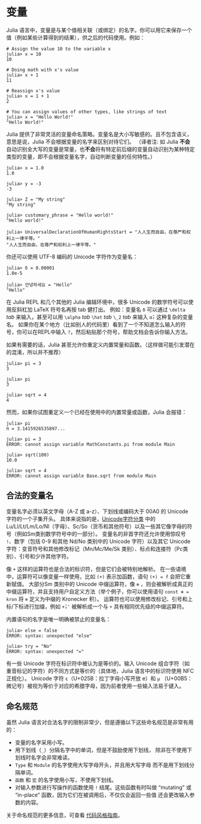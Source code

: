# 变量

Julia 语言中，变量是与某个值相关联（或绑定）的名字。你可以用它来保存一个值（例如某些计算得到的结果），供之后的代码使用。例如：

```julia-repl
# Assign the value 10 to the variable x
julia> x = 10
10

# Doing math with x's value
julia> x + 1
11

# Reassign x's value
julia> x = 1 + 1
2

# You can assign values of other types, like strings of text
julia> x = "Hello World!"
"Hello World!"
```

Julia 提供了非常灵活的变量命名策略。变量名是大小写敏感的。且不包含语义，意思是说，Julia 不会根据变量的名字来区别对待它们。
（译者注: 如 Julia **不会**自动识别全大写的变量是常量，也**不会**将有特定前后缀的变量自动识别为某种特定类型的变量，即不会根据变量名字，自动判断变量的任何特性。）

```jldoctest
julia> x = 1.0
1.0

julia> y = -3
-3

julia> Z = "My string"
"My string"

julia> customary_phrase = "Hello world!"
"Hello world!"

julia> UniversalDeclarationOfHumanRightsStart = "人人生而自由，在尊严和权利上一律平等。"
"人人生而自由，在尊严和权利上一律平等。"
```

你还可以使用 UTF-8 编码的 Unicode 字符作为变量名：

```jldoctest
julia> δ = 0.00001
1.0e-5

julia> 안녕하세요 = "Hello"
"Hello"
```

在 Julia REPL 和几个其他的 Julia 编辑环境中，很多 Unicode 的数学符号可以使用反斜杠加 LaTeX 符号名再按 tab 健打出。
例如：变量名 `δ` 可以通过 `\delta` *tab* 来输入，甚至可以用 `\alpha` *tab* `\hat` *tab* `\_2` *tab* 来输入 `α̂₂`  这种复杂的变量名。
如果你在某个地方（比如别人的代码里）看到了一个不知道怎么输入的符号，你可以在REPL中输入 `?`，然后粘贴那个符号，帮助文档会告诉你输入方法。

如果有需要的话，Julia 甚至允许你重定义内置常量和函数。（这样做可能引发潜在的混淆，所以并不推荐）

```jldoctest
julia> pi = 3
3

julia> pi
3

julia> sqrt = 4
4
```

然而，如果你试图重定义一个已经在使用中的内置常量或函数，Julia 会报错：

```jldoctest
julia> pi
π = 3.1415926535897...

julia> pi = 3
ERROR: cannot assign variable MathConstants.pi from module Main

julia> sqrt(100)
10.0

julia> sqrt = 4
ERROR: cannot assign variable Base.sqrt from module Main
```

## 合法的变量名

变量名字必须以英文字母（A-Z 或 a-z）、下划线或编码大于 00A0 的 Unicode 字符的一个子集开头。
具体来说指的是，[Unicode字符分类](http://www.fileformat.info/info/unicode/category/index.htm) 中的
Lu/Ll/Lt/Lm/Lo/Nl（字母）、Sc/So（货币和其他符号）以及一些其它像字母的符号（例如Sm类别数学符号中的一部分）。
变量名的非首字符还允许使用惊叹号 `!`、数字（包括 0-9 和其他 Nd/No 类别中的 Unicode 字符）以及其它 Unicode 字符：变音符号和其他修改标记（Mn/Mc/Me/Sk 类别）、标点和连接符（Pc类别）、引号和少许其他字符。

像 `+` 这样的运算符也是合法的标识符，但是它们会被特别地解析。
在一些语境中，运算符可以像变量一样使用，比如 `(+)` 表示加函数，语句 `(+) = f` 会把它重新赋值。
大部分Sm 类别中的 Unicode 中缀运算符，像 `⊕` ，则会被解析成真正的中缀运算符，并且支持用户自定义方法（举个例子，你可以使用语句 `const ⊗ = kron` 将 `⊗` 定义为中缀的 Kronecker 积）。
运算符也可以使用修改标记、引号和上标/下标进行加缀，例如 `+̂ₐ″` 被解析成一个与 `+` 具有相同优先级的中缀运算符。

内置语句的名字是唯一明确被禁止的变量名：

```julia-repl
julia> else = false
ERROR: syntax: unexpected "else"

julia> try = "No"
ERROR: syntax: unexpected "="
```

有一些 Unicode 字符在标识符中被认为是等价的。输入 Unicode 组合字符（如重音标记的字符）的不同方式是等价的（具体地，Julia 语言中的标识符使用 NFC 正规化）。
Unicode 字符 `ɛ`（U+025B：拉丁字母小写开放 e）和 `µ` （U+00B5：微记号）被视为等价于对应的希腊字母，因为前者使用一些输入法易于键入。

## 命名规范

虽然 Julia 语言对合法名字的限制非常少，但是遵循以下这些命名规范是非常有用的：

  * 变量的名字采用小写。
  * 用下划线（`_`）分隔名字中的单词，但是不鼓励使用下划线，
    除非在不使用下划线时名字会非常难读。
  * `Type` 和 `Module` 的名字使用大写字母开头，并且用大写字母
    而不是用下划线分隔单词。
  * `函数` 和 `宏` 的名字使用小写，不使用下划线。
  * 对输入参数进行写操作的函数使用 `!` 结尾。这些函数有时叫做
    “mutating” 或 “in-place” 函数，因为它们在被调用后，不仅仅会返回一些值
    还会更改输入参数的内容。

关于命名规范的更多信息，可查看 [代码风格指南](@ref)。
